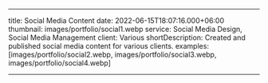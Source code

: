 
---
title: Social Media Content
date: 2022-06-15T18:07:16.000+06:00
thumbnail: images/portfolio/social1.webp
service: Social Media Design, Social Media Management
client: Various
shortDescription: Created and published social media content for various clients.
examples: [images/portfolio/social2.webp, images/portfolio/social3.webp, images/portfolio/social4.webp]

---
